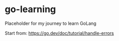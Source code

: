 # go-learning
Placeholder for my journey to learn GoLang

Start from: https://go.dev/doc/tutorial/handle-errors

